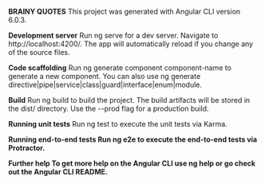 <strong>BRAINY QUOTES</strong>
This project was generated with Angular CLI version 6.0.3.

<strong>Development server</strong>
Run ng serve for a dev server. Navigate to http://localhost:4200/. The app will automatically reload if you change any of the source files.

<strong>Code scaffolding</strong>
Run ng generate component component-name to generate a new component. You can also use ng generate directive|pipe|service|class|guard|interface|enum|module.

<strong>Build</strong>
Run ng build to build the project. The build artifacts will be stored in the dist/ directory. Use the --prod flag for a production build.

<strong>Running unit tests</strong>
Run ng test to execute the unit tests via Karma.

<strong>Running end-to-end tests<strong>
Run ng e2e to execute the end-to-end tests via Protractor.

<strong>Further help</strong>
To get more help on the Angular CLI use ng help or go check out the Angular CLI README.